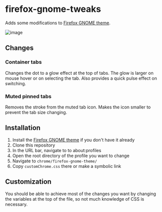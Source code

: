# firefox-gnome-tweaks

Adds some modifications to [Firefox GNOME theme](https://github.com/rafaelmardojai/firefox-gnome-theme/).

![image](https://user-images.githubusercontent.com/40896537/151719119-02324ae2-d1d7-420b-acff-299e4f8dbf45.png)

## Changes

### Container tabs

Changes the dot to a glow effect at the top of tabs. The glow is larger on mouse hover or on selecting the tab. Also provides a quick pulse effect on switching.

### Muted pinned tabs

Removes the stroke from the muted tab icon. Makes the icon smaller to prevent the tab size changing.

## Installation

1. Install the [Firefox GNOME theme](https://github.com/rafaelmardojai/firefox-gnome-theme/) if you don't have it already
2. Clone this repository
3. In the URL bar, navigate to to about:profiles
4. Open the root directory of the profile you want to change
5. Navigate to `chrome/firefox-gnome-theme/`
6. Copy `customChrome.css` there or make a symbolic link

## Customization

You should be able to achieve most of the changes you want by changing the variables at the top of the file, so not much knowledge of CSS is necessary.
